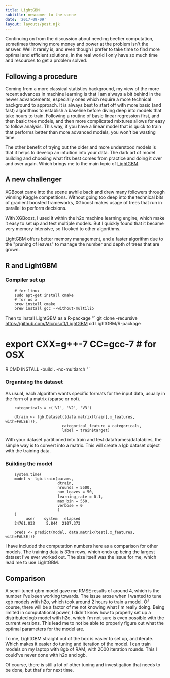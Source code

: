 ```yaml
---
title: LightGBM
subtitle: newcomer to the scene
date: '2017-09-09'
layout: layouts/post.njk
---
```


Continuing on from the discussion about needing beefier computation, sometimes
throwing more money and power at the problem isn't the answer. Well it rarely
is, and even though I prefer to take time to find more optimal and efficient
solutions, in the real world I only have so much time and resources to get a
problem solved.

## Following a procedure

Coming from a more classical statistics background, my view of the more recent
advances in machine learning is that I am always a bit behind in the newer
advancements, especially ones which require a more technical background to
approach. It is always best to start off with more basic (and fast) algorithms
to establish a baseline before diving deep into models that take hours to
train. Following a routine of basic linear regression first, and then basic
tree models, and then more complicated mixtures allows for easy to follow
analysis. This way, if you have a linear model that is quick to train that
performs better than more advanced models, you won't be wasting time.

The other benefit of trying out the older and more understood models is that
it helps to develop an intuition into your data. The dark art of model
building and choosing what fits best comes from practice and doing it over and
over again. Which brings me to the main topic of [LightGBM][2].

## A new challenger

XGBoost came into the scene awhile back and drew many followers through
winning Kaggle competitions. Without going too deep into the technical bits of
gradient boosted frameworks, XGboost makes usage of trees that run in parallel
to perform decisions.

With XGBoost, I used it within the h2o machine learning engine, which make it
easy to set up and test multiple models. But I quickly found that it became
very memory intensive, so I looked to other algorithms.

LightGBM offers better memory management, and a faster algorithm due to the
"pruning of leaves" to manage the number and depth of trees that are grown.

## R and LightGBM

### Compiler set up

```
    # for linux
    sudo apt-get install cmake
    # for os x
    brew install cmake
    brew install gcc --without-multilib
```

Then to install LightGBM as a R-package "` git clone -recursive
https://github.com/Microsoft/LightGBM cd LightGBM/R-package

# export CXX=g++-7 CC=gcc-7 # for OSX

R CMD INSTALL -build . -no-multiarch "`

### Organising the dataset

As usual, each algorithm wants specific formats for the input data, usually in
the form of a matrix (sparse or not).

```
    categoricals = c('V1', 'V2', 'V3')
    
    dtrain <- lgb.Dataset((data.matrix(train[,x_features, with=FALSE])),
                         categorical_feature = categoricals,
                         label = train$target)
```

With your dataset partitioned into train and test dataframes/datatables, the
simple way is to convert into a matrix. This will create a lgb dataset object
with the training data.

### Building the model

```
    system.time(
    model <- lgb.train(params,
                       dtrain,
                       nrounds = 5500,
                       num_leaves = 50,
                       learning_rate = 0.1,
                       max_bin = 550,
                       verbose = 0
                       )
    )
         user    system   elapsed
    24761.032     5.844  2107.373
    
    preds <- predict(model, data.matrix(test[,x_features, with=FALSE]))
```

I have included the computation numbers here as a comparison for other models.
The training data is 33m rows, which ends up being the largest dataset I've
ever worked out. The size itself was the issue for me, which lead me to use
LightGBM.

## Comparison

A semi-tuned gbm model gave me RMSE results of around 4, which is the number
I've been working towards. The issue arose when I wanted to tune xgb models
with h2o, which took around 2 hours to train a model. Of course, there will be
a factor of me not knowing what I'm really doing. Being limited in
computational power, I didn't know how to properly set up a distributed xgb
model with h2o, which I'm not sure is even possible with the current versions.
This lead me to not be able to properly figure out what the optimal parameters
for the model are.

To me, LightGBM straight out of the box is easier to set up, and iterate.
Which makes it easier do tuning and iteration of the model. I can train models
on my laptop with 8gb of RAM, with 2000 iteration rounds. This I could've
never done with h2o and xgb.

Of course, there is still a lot of other tuning and investigation that needs
to be done, but that's for next time.

[2]: https://github.com/Microsoft/LightGBM